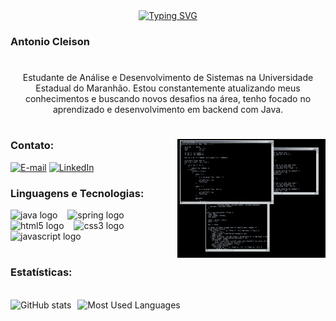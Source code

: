 <div align="center">
  <a href="https://git.io/typing-svg"><img src="https://readme-typing-svg.demolab.com?font=Fira+Code&pause=1000&color=CDCDCD&center=falso&vCenter=falso&repeat=&random=&width=435&lines=+Bem+vindo+ao+perfil!" alt="Typing SVG" /></a>
</div>

<h3 align="left">Antonio Cleison</h3>

#

<p align="center">Estudante de Análise e Desenvolvimento de Sistemas na Universidade Estadual do Maranhão. Estou constantemente atualizando meus conhecimentos e buscando novos desafios na área, tenho focado no aprendizado e desenvolvimento em backend com Java.
  
#

<img align="right" alt="" height="190px" src="./src/coding.gif">

<h3 align="left">Contato: </h3>

[![E-mail](https://img.shields.io/badge/-Email-000?style=for-the-badge&logo=microsoft-outlook&logoColor=FF00F6&color:FFF)](mailto:a.cleisonn@gmail.com)
[![LinkedIn](https://img.shields.io/badge/-LinkedIn-000?style=for-the-badge&logo=linkedin&logoColor=FF00F6&color:FFF)](https://www.linkedin.com/in/antoniocleison/)



<h3 align="left">Linguagens e Tecnologias: </h3>


<div align="left">
  <img src="https://cdn.jsdelivr.net/gh/devicons/devicon/icons/java/java-original.svg" height="25" alt="java logo"  />
  <img width="8" />
  <img src="https://cdn.jsdelivr.net/gh/devicons/devicon/icons/spring/spring-original.svg" height="25" alt="spring logo"  />
  <img width="8" />
  <img src="https://cdn.jsdelivr.net/gh/devicons/devicon/icons/html5/html5-original.svg" height="25" alt="html5 logo"  />
  <img width="8" />
  <img src="https://cdn.jsdelivr.net/gh/devicons/devicon/icons/css3/css3-original.svg" height="25" alt="css3 logo"  />
  <img width="8" />
  <img src="https://cdn.jsdelivr.net/gh/devicons/devicon/icons/javascript/javascript-plain.svg" height="25" alt="javascript logo"  />
  <img width="8" />
</div>

#

<div>
<h3>Estatísticas: </h3>
<br>
<img align = "left" height="210" style="padding-right: 10px"
  src="https://github-readme-stats.vercel.app/api?username=attonic&show_icons=true&theme=dark&include_all_commits=true&locale=pt-br" alt="GitHub stats">
<img align = "left" height="210" style="padding-right: 10px"
src="https://github-readme-stats.vercel.app/api/top-langs/?username=attonic&theme=dark&layout=compact&custom_title=Tecnologias&langs_count-9" alt="Most Used Languages">
</div>
